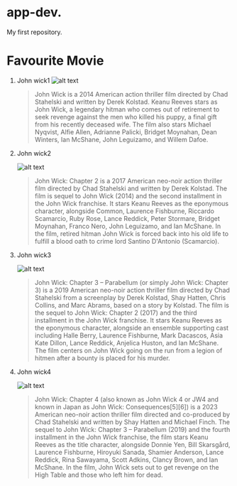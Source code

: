# app-dev.
My first repository.
# Favourite Movie 
1. John wick1
   ![alt text](https://m.media-amazon.com/images/M/MV5BMTU2NjA1ODgzMF5BMl5BanBnXkFtZTgwMTM2MTI4MjE@._V1_.jpg)
   >John Wick is a 2014 American action thriller film directed by Chad Stahelski and written by Derek Kolstad. Keanu Reeves stars as John Wick, a legendary hitman who comes out of retirement to seek revenge against the men who killed his puppy, a final gift from his recently deceased wife. The film also stars Michael Nyqvist, Alfie Allen, Adrianne Palicki, Bridget Moynahan, Dean Winters, Ian McShane, John Leguizamo, and Willem Dafoe.
   
3. John wick2
   
    ![alt text](https://play-lh.googleusercontent.com/cn1lK5uWs6hbPj86KhE3Hy35JdQCiei2luMj9JoLTFnbfoXLkRyC-s_UKLhkUUJ7dTobc6oJ_Nzl27MPYVlP)
   >John Wick: Chapter 2 is a 2017 American neo-noir action thriller film directed by Chad Stahelski and written by Derek Kolstad. The film is sequel to John Wick (2014) and the second installment in the John Wick franchise. It stars Keanu Reeves as the eponymous character, alongside Common, Laurence Fishburne, Riccardo Scamarcio, Ruby Rose, Lance Reddick, Peter Stormare, Bridget Moynahan, Franco Nero, John Leguizamo, and Ian McShane. In the film, retired hitman John Wick is forced back into his old life to fulfill a blood oath to crime lord Santino D'Antonio (Scamarcio).
   
5. John wick3
   
    ![alt text](https://play-lh.googleusercontent.com/NkU10ihpHm7nEnj-jL3UUL214Xr1t54muCbbhn_asQ5Wqx095EnqbHDl1dO7hX8_cIo4XN5rvZ3Butbr1A)
   >John Wick: Chapter 3 – Parabellum (or simply John Wick: Chapter 3) is a 2019 American neo-noir action thriller film directed by Chad Stahelski from a screenplay by Derek Kolstad, Shay Hatten, Chris Collins, and Marc Abrams, based on a story by Kolstad. The film is the sequel to John Wick: Chapter 2 (2017) and the third installment in the John Wick franchise. It stars Keanu Reeves as the eponymous character, alongside an ensemble supporting cast including Halle Berry, Laurence Fishburne, Mark Dacascos, Asia Kate Dillon, Lance Reddick, Anjelica Huston, and Ian McShane. The film centers on John Wick going on the run from a legion of hitmen after a bounty is placed for his murder.
   
7. John wick4
   
   ![alt text](https://hexdownload.co/wp-content/uploads/2021/09/John-Wick-Chapter-4-2023-Poster.jpg)
   >John Wick: Chapter 4 (also known as John Wick 4 or JW4 and known in Japan as John Wick: Consequences[5][6]) is a 2023 American neo-noir action thriller film directed and co-produced by Chad Stahelski and written by Shay Hatten and Michael Finch. The sequel to John Wick: Chapter 3 – Parabellum (2019) and the fourth installment in the John Wick franchise, the film stars Keanu Reeves as the title character, alongside Donnie Yen, Bill Skarsgård, Laurence Fishburne, Hiroyuki Sanada, Shamier Anderson, Lance Reddick, Rina Sawayama, Scott Adkins, Clancy Brown, and Ian McShane. In the film, John Wick sets out to get revenge on the High Table and those who left him for dead.
